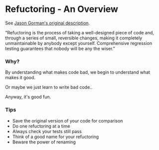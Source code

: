 Refuctoring - An Overview
=========================

See [Jason Gorman's original description](http://www.waterfall2006.com/gorman.html).

"Refuctoring is the process of taking a well-designed piece of code and, through a series of small, reversible changes, making it completely unmaintainable by anybody except yourself. Comprehensive regression testing guarantees that nobody will be any the wiser."
    
### Why?

By understanding what makes code bad, we begin to understand what makes it good.

Or maybe we just learn to write bad code..

Anyway, it's good fun.

### Tips

- Save the original version of your code for comparison
- Do one refuctoring at a time
- Always check your tests still pass
- Think of a good name for your refuctoring
- Beware the power of renaming

